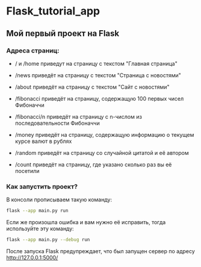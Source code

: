# Flask_tutorial_app

## Мой первый проект на Flask

### Адреса страниц:

* / и /home приведут на страницу с текстом "Главная страница"

* /news приведёт на страницу с текстом "Страница с новостями"

* /about приведёт на страницу с текстом "Сайт с новостями"

* /fibonacci приведёт на страницу, содержащую 100 первых чисел Фибоначчи

* /fibonacci/n приведёт на страницу с n-числом из последовательности Фибоначчи

* /money приведёт на страницу, содержащую информацию о текущем курсе валют в рублях

* /random приведёт на страницу со случайной цитатой и её автором

* /count приведёт на страницу, где указано сколько раз вы её посетили

### Как запустить проект?

В консоли прописываем такую команду:
~~~bash
flask --app main.py run
~~~

Если же произошла ошибка и вам нужно её исправить, тогда используйте эту команду:
~~~bash
flask --app main.py --debug run
~~~

После запуска Flask предупреждает, что был запущен сервер по адресу http://127.0.0.1:5000/
